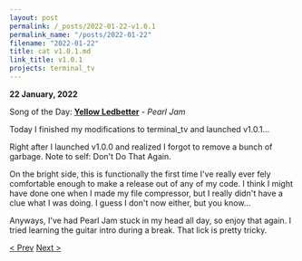 ```yaml
---
layout: post
permalink: /_posts/2022-01-22-v1.0.1
permalink_name: "/posts/2022-01-22"
filename: "2022-01-22"
title: cat v1.0.1.md
link_title: v1.0.1
projects: terminal_tv
---
```

**22 January, 2022**

Song of the Day: [**Yellow Ledbetter**](https://youtu.be/iYtBMgLfqKQ) - *Pearl Jam*

Today I finished my modifications to terminal_tv and launched v1.0.1...

Right after I launched v1.0.0 and realized I forgot to remove a bunch of garbage. Note to self: Don't Do That Again.

On the bright side, this is functionally the first time I've really ever fely comfortable enough to make a release out of any of my code. I think I might have done one when I made my file compressor, but I really didn't have a clue what I was doing. I guess I don't now either, but you know...

Anyways, I've had Pearl Jam stuck in my head all day, so enjoy that again. I tried learning the guitar intro during a break. That lick is pretty tricky.

[< Prev](/_posts/2022-01-21-change_of_plans)    [Next >](/all_caught_up)
